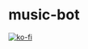 # music-bot

[![ko-fi](https://www.ko-fi.com/img/githubbutton_sm.svg)](https://ko-fi.com/A0A02TAX0)
